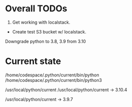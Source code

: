 # Overall TODOs

1. Get working with localstack.
- Create test S3 bucket w/ localstack.

Downgrade python to 3.8, 3.9 from 3.10

# Current state
/home/codespace/.python/current/bin/python
/home/codespace/.python/current/bin/python3

/usr/local/python/current
/usr/local/python/current -> 3.10.4

/usr/local/python/current -> 3.9.7